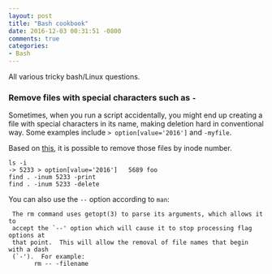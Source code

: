 ```yaml
---
layout: post
title: "Bash cookbook"
date: 2016-12-03 00:31:51 -0800
comments: true
categories: 
- Bash
---
```


All various tricky bash/Linux questions.

<!--more-->

### Remove files with special characters such as `-`

Sometimes, when you run a script accidentally, you might end up creating a file with special characters in its name, making deletion hard in conventional way. Some examples include `> option[value='2016']` and `-myfile`.

Based on [this](https://unix.stackexchange.com/questions/229348/how-to-remove-a-file-that-start-with-or-other-unusual-characters), it is possible to remove those files by inode number.

``` plain
ls -i 
-> 5233 > option[value='2016']   5689 foo
find . -inum 5233 -print
find . -inum 5233 -delete
```

You can also use the `--` option according to `man`:

```
 The rm command uses getopt(3) to parse its arguments, which allows it to
 accept the `--' option which will cause it to stop processing flag options at
 that point.  This will allow the removal of file names that begin with a dash
 (`-').  For example:
       rm -- -filename
```
